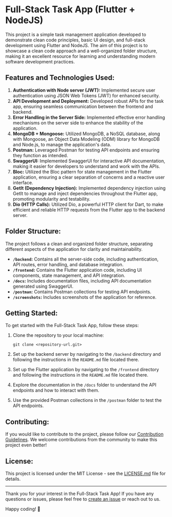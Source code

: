 # Full-Stack Task App (Flutter + NodeJS)

This project is a simple task management application developed to demonstrate clean code principles, basic UI design, and full-stack development using Flutter and NodeJS. The aim of this project is to showcase a clean code approach and a well-organized folder structure, making it an excellent resource for learning and understanding modern software development practices.

## Features and Technologies Used:

1. **Authentication with Node server (JWT):** Implemented secure user authentication using JSON Web Tokens (JWT) for enhanced security.
2. **API Development and Deployment:** Developed robust APIs for the task app, ensuring seamless communication between the frontend and backend.
3. **Error Handling in the Server Side:** Implemented effective error handling mechanisms on the server side to enhance the stability of the application.
4. **MongoDB + Mongoose:** Utilized MongoDB, a NoSQL database, along with Mongoose, an Object Data Modeling (ODM) library for MongoDB and Node.js, to manage the application's data.
5. **Postman:** Leveraged Postman for testing API endpoints and ensuring they function as intended.
6. **SwaggerUI:** Implemented SwaggerUI for interactive API documentation, making it easier for developers to understand and work with the APIs.
7. **Bloc:** Utilized the Bloc pattern for state management in the Flutter application, ensuring a clear separation of concerns and a reactive user interface.
8. **GetIt (Dependency Injection):** Implemented dependency injection using GetIt to manage and inject dependencies throughout the Flutter app, promoting modularity and testability.
9. **Dio (HTTP Calls):** Utilized Dio, a powerful HTTP client for Dart, to make efficient and reliable HTTP requests from the Flutter app to the backend server.

## Folder Structure:

The project follows a clean and organized folder structure, separating different aspects of the application for clarity and maintainability.

- **`/backend`:** Contains all the server-side code, including authentication, API routes, error handling, and database integration.
- **`/frontend`:** Contains the Flutter application code, including UI components, state management, and API integration.
- **`/docs`:** Includes documentation files, including API documentation generated using SwaggerUI.
- **`/postman`:** Contains Postman collections for testing API endpoints.
- **`/screenshots`:** Includes screenshots of the application for reference.

## Getting Started:

To get started with the Full-Stack Task App, follow these steps:

1. Clone the repository to your local machine:

   ```
   git clone <repository-url.git>
   ```

2. Set up the backend server by navigating to the `/backend` directory and following the instructions in the `README.md` file located there.

3. Set up the Flutter application by navigating to the `/frontend` directory and following the instructions in the `README.md` file located there.

4. Explore the documentation in the `/docs` folder to understand the API endpoints and how to interact with them.

5. Use the provided Postman collections in the `/postman` folder to test the API endpoints.

## Contributing:

If you would like to contribute to the project, please follow our [Contribution Guidelines](CONTRIBUTING.md). We welcome contributions from the community to make this project even better!

## License:

This project is licensed under the MIT License - see the [LICENSE.md](LICENSE.md) file for details.

---

Thank you for your interest in the Full-Stack Task App! If you have any questions or issues, please feel free to [create an issue](https://github.com/<username>/<repository>/issues) or reach out to us.

Happy coding! 🚀
